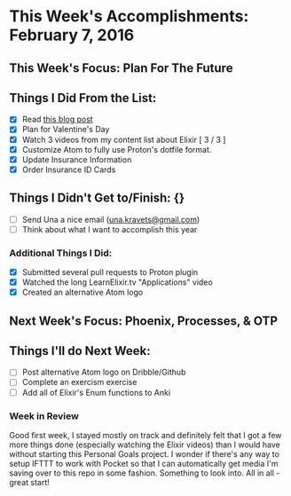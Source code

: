 # This Week's Accomplishments: February 7, 2016

## This Week's Focus: Plan For The Future

## Things I Did From the List:
- [x] Read [this blog post](http://una.github.io/personal-goals-guide/)
- [x] Plan for Valentine's Day
- [x] Watch 3 videos from my content list about Elixir [ 3 / 3 ]
- [x] Customize Atom to fully use Proton's dotfile format.
- [x] Update Insurance Information
- [x] Order Insurance ID Cards

## Things I Didn't Get to/Finish: {}
- [ ] Send Una a nice email (una.kravets@gmail.com)
- [ ] Think about what I want to accomplish this year

### Additional Things I Did:
- [x] Submitted several pull requests to Proton plugin
- [x] Watched the long LearnElixir.tv "Applications" video
- [x] Created an alternative Atom logo

## Next Week's Focus: Phoenix, Processes, & OTP

## Things I'll do Next Week:
- [ ] Post alternative Atom logo on Dribble/Github
- [ ] Complete an exercism exercise
- [ ] Add all of Elixir's Enum functions to Anki

### Week in Review
Good first week, I stayed mostly on track and definitely felt that I got a few more things done (especially watching the Elixir videos) than I would have without starting this Personal Goals project. I wonder if there's any way to setup IFTTT to work with Pocket so that I can automatically get media I'm saving over to this repo in some fashion. Something to look into. All in all - great start!
